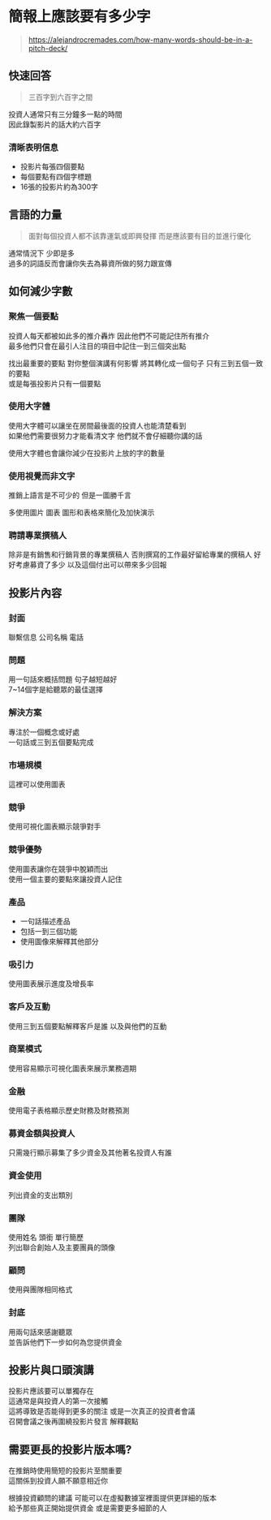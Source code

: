 # 簡報上應該要有多少字

> https://alejandrocremades.com/how-many-words-should-be-in-a-pitch-deck/

## 快速回答

> 三百字到六百字之間  

投資人通常只有三分鐘多一點的時間  
因此錄製影片的話大約六百字

### 清晰表明信息

- 投影片每張四個要點
- 每個要點有四個字標題
- 16張的投影片約為300字

## 言語的力量

> 面對每個投資人都不該靠運氣或即興發揮 而是應該要有目的並進行優化

通常情況下 少即是多  
過多的詞語反而會讓你失去為募資所做的努力跟宣傳

## 如何減少字數

### 聚焦一個要點

投資人每天都被如此多的推介轟炸 因此他們不可能記住所有推介  
最多他們只會在最引人注目的項目中記住一到三個突出點 

找出最重要的要點 對你整個演講有何影響 
將其轉化成一個句子 只有三到五個一致的要點  
或是每張投影片只有一個要點

### 使用大字體

使用大字體可以讓坐在房間最後面的投資人也能清楚看到  
如果他們需要很努力才能看清文字 他們就不會仔細聽你講的話

使用大字體也會讓你減少在投影片上放的字的數量

### 使用視覺而非文字

推銷上語言是不可少的 但是一圖勝千言

多使用圖片 圖表 圖形和表格來簡化及加快演示

### 聘請專業撰稿人

除非是有銷售和行銷背景的專業撰稿人 否則撰寫的工作最好留給專業的撰稿人 
好好考慮募資了多少 以及這個付出可以帶來多少回報

## 投影片內容

### 封面

聯繫信息 公司名稱 電話

### 問題

用一句話來概括問題 句子越短越好  
7~14個字是給聽眾的最佳選擇

### 解決方案

專注於一個概念或好處  
一句話或三到五個要點完成

### 市場規模

這裡可以使用圖表

### 競爭

使用可視化圖表顯示競爭對手

### 競爭優勢

使用圖表讓你在競爭中脫穎而出  
使用一個主要的要點來讓投資人記住

### 產品

- 一句話描述產品  
- 包括一到三個功能  
- 使用圖像來解釋其他部分

### 吸引力

使用圖表展示進度及增長率

### 客戶及互動

使用三到五個要點解釋客戶是誰 以及與他們的互動

### 商業模式

使用容易顯示可視化圖表來展示業務週期

### 金融

使用電子表格顯示歷史財務及財務預測

### 募資金額與投資人

只需幾行顯示募集了多少資金及其他著名投資人有誰

### 資金使用

列出資金的支出類別

### 團隊

使用姓名 頭銜 單行簡歷  
列出聯合創始人及主要團員的頭像

### 顧問

使用與團隊相同格式

### 封底

用兩句話來感謝聽眾  
並告訴他們下一步如何為您提供資金

## 投影片與口頭演講

投影片應該要可以單獨存在  
這通常是與投資人的第一次接觸  
這將導致是否能得到更多的關注 或是一次真正的投資者會議  
召開會議之後再圍繞投影片發言 解釋觀點

## 需要更長的投影片版本嗎?

在推銷時使用簡短的投影片至關重要  
這關係到投資人願不願意相近你

根據投資顧問的建議 可能可以在虛擬數據室裡面提供更詳細的版本  
給予那些真正開始提供資金 或是需要更多細節的人
